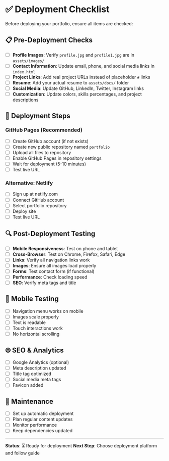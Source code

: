 # ✅ Deployment Checklist

Before deploying your portfolio, ensure all items are checked:

## 📋 Pre-Deployment Checks

- [ ] **Profile Images**: Verify `profile.jpg` and `profile1.jpg` are in `assets/images/`
- [ ] **Contact Information**: Update email, phone, and social media links in `index.html`
- [ ] **Project Links**: Add real project URLs instead of placeholder `#` links
- [ ] **Resume**: Add your actual resume to `assets/docs/` folder
- [ ] **Social Media**: Update GitHub, LinkedIn, Twitter, Instagram links
- [ ] **Customization**: Update colors, skills percentages, and project descriptions

## 🚀 Deployment Steps

### GitHub Pages (Recommended)
- [ ] Create GitHub account (if not exists)
- [ ] Create new public repository named `portfolio`
- [ ] Upload all files to repository
- [ ] Enable GitHub Pages in repository settings
- [ ] Wait for deployment (5-10 minutes)
- [ ] Test live URL

### Alternative: Netlify
- [ ] Sign up at netlify.com
- [ ] Connect GitHub account
- [ ] Select portfolio repository
- [ ] Deploy site
- [ ] Test live URL

## 🔍 Post-Deployment Testing

- [ ] **Mobile Responsiveness**: Test on phone and tablet
- [ ] **Cross-Browser**: Test on Chrome, Firefox, Safari, Edge
- [ ] **Links**: Verify all navigation links work
- [ ] **Images**: Ensure all images load properly
- [ ] **Forms**: Test contact form (if functional)
- [ ] **Performance**: Check loading speed
- [ ] **SEO**: Verify meta tags and title

## 📱 Mobile Testing

- [ ] Navigation menu works on mobile
- [ ] Images scale properly
- [ ] Text is readable
- [ ] Touch interactions work
- [ ] No horizontal scrolling

## 🌐 SEO & Analytics

- [ ] Google Analytics (optional)
- [ ] Meta description updated
- [ ] Title tag optimized
- [ ] Social media meta tags
- [ ] Favicon added

## 🔄 Maintenance

- [ ] Set up automatic deployment
- [ ] Plan regular content updates
- [ ] Monitor performance
- [ ] Keep dependencies updated

---

**Status**: ⏳ Ready for deployment
**Next Step**: Choose deployment platform and follow guide
